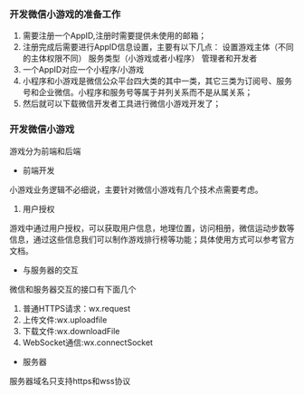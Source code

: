 ### 开发微信小游戏的准备工作

1. 需要注册一个AppID,注册时需要提供未使用的邮箱；
2. 注册完成后需要进行AppID信息设置，主要有以下几点：
设置游戏主体（不同的主体权限不同）
服务类型（小游戏或者小程序）
管理者和开发者
3. 一个AppID对应一个小程序/小游戏
4. 小程序和小游戏是微信公众平台四大类的其中一类，其它三类为订阅号、服务号和企业微信。小程序和服务号等属于并列关系而不是从属关系；
5. 然后就可以下载微信开发者工具进行微信小游戏开发了；

### 开发微信小游戏

游戏分为前端和后端

* 前端开发

小游戏业务逻辑不必细说，主要针对微信小游戏有几个技术点需要考虑。

1. 用户授权

游戏中通过用户授权，可以获取用户信息，地理位置，访问相册，微信运动步数等信息，通过这些信息我们可以制作游戏排行榜等功能；具体使用方式可以参考官方文档。

* 与服务器的交互

微信和服务器交互的接口有下面几个

1. 普通HTTPS请求：wx.request
2. 上传文件:wx.uploadfile
3. 下载文件:wx.downloadFile
4. WebSocket通信:wx.connectSocket

* 服务器

服务器域名只支持https和wss协议
